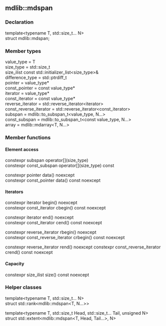 ## mdlib::mdspan
### Declaration

template<typename T, std::size_t... N> <br>
struct mdlib::mdspan;

### Member types

value_type = T<br>
size_type = std::size_t<br>
size_ilist const std::initializer_list\<size_type>&<br>
difference_type = std::ptrdiff_t<br>
pointer = value_type*<br>
const_pointer = const value_type*<br>
iterator = value_type*<br>
const_iterator = const value_type*<br>
reverse_iterator       = std::reverse_iterator\<iterator><br>
const_reverse_iterator = std::reverse_iterator\<const_iterator><br>
subspan = mdlib::to_subspan_t<value_type, N...><br>
const_subspan = mdlib::to_subspan_t<const value_type, N...><br>
array = mdlib::mdarray<T, N...>

### Member functions

#### Element access
constexpr subspan operator\[](size_type) <br>
constexpr const_subspan operator\[](size_type) const

constexpr pointer data() noexcept <br>
constexpr const_pointer data() const noexcept

#### Iterators
constexpr iterator begin() noexcept <br>
constexpr const_iterator cbegin() const noexcept

constexpr iterator end() noexcept <br>
constexpr const_iterator cend() const noexcept

constexpr reverse_iterator rbegin() noexcept <br>
constexpr const_reverse_iterator crbegin() const noexcept

constexpr reverse_iterator rend() noexcept
constexpr const_reverse_iterator crend() const noexcept

#### Capacity
constexpr size_ilist size() const noexcept <br>

### Helper classes
template<typename T, std::size_t... N> <br>
struct std::rank<mdlib::mdspan<T, N...>>

template<typename T, std::size_t Head, std::size_t... Tail, unsigned N> <br>
struct std::extent<mdlib::mdspan<T, Head, Tail...>, N>